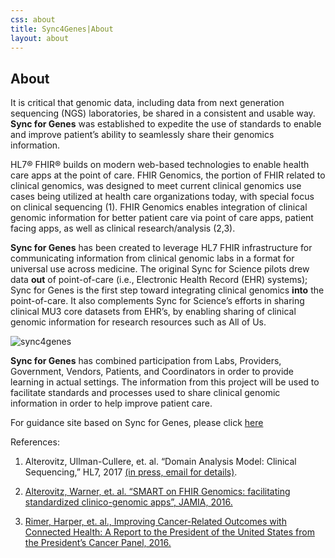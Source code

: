 ```yaml
---
css: about
title: Sync4Genes|About
layout: about
---
```


## About


It is critical that genomic data, including data from next generation sequencing (NGS) laboratories, be shared in a consistent and usable way. **Sync for Genes** was established to expedite the use of standards to enable and improve patient’s ability to seamlessly share their genomics information.
 
HL7® FHIR® builds on modern web-based technologies to enable health care apps at the point of care.  FHIR Genomics, the portion of FHIR related to clinical genomics, was designed to meet current clinical genomics use cases being utilized at health care organizations today, with special focus on clinical sequencing (1).  FHIR Genomics enables integration of clinical genomic information for better patient care via point of care apps, patient facing apps, as well as clinical research/analysis (2,3).
 
**Sync for Genes** has been created to  leverage HL7 FHIR infrastructure for communicating information from clinical genomic labs in a  format for universal use across medicine.  The original Sync for Science pilots drew data **out** of point-of-care (i.e., Electronic Health Record (EHR) systems); Sync for Genes is the first step toward integrating clinical genomics **into** the point-of-care.  It also complements Sync for Science’s efforts in sharing clinical MU3 core datasets from EHR’s, by enabling sharing of clinical genomic information for research resources such as All of Us.

![sync4genes]({{site.github.url}}/images/stakeholders.png)

​**Sync for Genes** has combined participation from Labs, Providers, Government, Vendors, Patients, and Coordinators in order to provide learning in actual settings.  The information from this project will be used to facilitate standards and processes used to share clinical genomic information in order to help improve patient care.

For guidance site based on Sync for Genes, please click [here](http://guidance.site)

References:

1. Alterovitz, Ullman-Cullere, et. al. “Domain Analysis Model: Clinical Sequencing,” HL7, 2017 [(in press, email for details)](mailto:gilusa@gmail.com).

2. [Alterovitz, Warner, et. al.  “SMART on FHIR Genomics: facilitating standardized clinico-genomic apps”, JAMIA, 2016.](https://www.ncbi.nlm.nih.gov/pubmed/26198304)

3. [Rimer, Harper, et. al., Improving Cancer-Related Outcomes with Connected Health: A Report to the President of the United States from the President’s Cancer Panel, 2016.](https://prescancerpanel.cancer.gov/report/connectedhealth/pdf/PresCancerPanel_ConnHealth_Nov2016.pdf)
